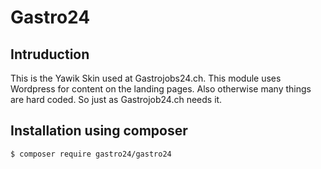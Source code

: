 # Gastro24


## Intruduction

This is the Yawik Skin used at Gastrojobs24.ch. This module uses Wordpress for content on the landing pages. Also 
otherwise many things are hard coded. So just as Gastrojob24.ch needs it.

## Installation using composer

```bash
$ composer require gastro24/gastro24
```

